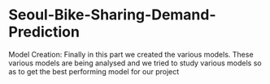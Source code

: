# Seoul-Bike-Sharing-Demand-Prediction
Model Creation: Finally in this part we created the various models. These various models are being analysed and we tried to study various models so as to get the best performing model for our project
